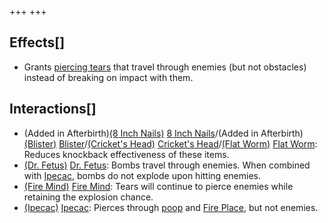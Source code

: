 +++
+++

Effects[]
---------


* Grants [piercing tears](/wiki/Piercing_tears "Piercing tears") that travel through enemies (but not obstacles) instead of breaking on impact with them.


Interactions[]
--------------


* (Added in Afterbirth)[(8 Inch Nails)](/wiki/8_Inch_Nails "8 Inch Nails") [8 Inch Nails](/wiki/8_Inch_Nails "8 Inch Nails")/(Added in Afterbirth)[(Blister)](/wiki/Blister "Blister") [Blister](/wiki/Blister "Blister")/[(Cricket's Head)](/wiki/Cricket%27s_Head "Cricket's Head") [Cricket's Head](/wiki/Cricket%27s_Head "Cricket's Head")/[(Flat Worm)](/wiki/Flat_Worm "Flat Worm") [Flat Worm](/wiki/Flat_Worm "Flat Worm"): Reduces knockback effectiveness of these items.
* [(Dr. Fetus)](/wiki/Dr._Fetus "Dr. Fetus") [Dr. Fetus](/wiki/Dr._Fetus "Dr. Fetus"): Bombs travel through enemies. When combined with [Ipecac](/wiki/Ipecac "Ipecac"), bombs do not explode upon hitting enemies.
* [(Fire Mind)](/wiki/Fire_Mind "Fire Mind") [Fire Mind](/wiki/Fire_Mind "Fire Mind"): Tears will continue to pierce enemies while retaining the explosion chance.
* [(Ipecac)](/wiki/Ipecac "Ipecac") [Ipecac](/wiki/Ipecac "Ipecac"): Pierces through [poop](/wiki/Poop "Poop") and [Fire Place](/wiki/Fire_Place "Fire Place"), but not enemies.


